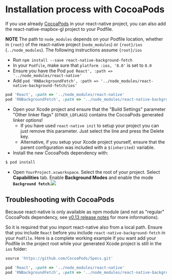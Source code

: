 # Installation process with CocoaPods

If you use already [CocoaPods](https://cocoapods.org/) in your react-native
project, you can also add the react-native-mapbox-gl project to your Podfile.

**NOTE** The path to `node_modules` depends on your Podfile location, whether in `{root}` of the react-native project (`node_modules`) or `{root}/ios` (`../node_modules`).  The following instructions assume `{root}/ios`

- Run `npm install --save react-native-background-fetch`
- In your `Podfile`, make sure that `platform :ios, '8.0'` is set to `8.0`
- Ensure you have the Pod `pod React', :path => '../node_modules/react-native'`
- Add `pod 'RNBackgroundFetch', :path => '../node_modules/react-native-background-fetch/ios'` 

```Ruby
pod 'React', :path => '../node_modules/react-native'
pod 'RNBackgroundFetch', :path => '../node_modules/react-native-background-fetch/ios'
```

- Open your Xcode project and ensure that the "Build Settings" parameter
   "Other linker flags" (`OTHER_LDFLAGS`) contains the CocoaPods generated
   linker options!
   * If you have used `react-native init` to setup your project you can just
     remove this parameter. Just select the line and press the Delete key.
   * Alternative, if you setup your Xcode project yourself, ensure that the
     parent configuration was included with a `$(inherited)` variable.
- Install the new CocoaPods dependency with:

```Bash
$ pod install
```

- Open `YourProject.xcworkspace`.  Select the root of your project.  Select **Capabilities** tab.  Enable **Background Modes** and enable the mode **`Background fetch`**.![](https://dl.dropboxusercontent.com/u/2319755/react-native-background-fetch/INSTALL/step6.png?dl=1)

## Troubleshooting with CocoaPods

Because react-native is only available as npm module (and not as "regular"
CocoaPods dependency, see [v0.13 release notes](https://github.com/facebook/react-native/releases/tag/v0.13.0)
for more informations).

So it is required that you import react-native also from a local path.
Ensure that you include `React` before you include `react-native-background-fetch` in
your `Podfile`. Here is a complete working example if you want add your Podfile
in the project root while your generated Xcode project is still in the `ios`
folder:

```ruby
source 'https://github.com/CocoaPods/Specs.git'

pod 'React', :path => '../node_modules/react-native'
pod 'RNBackgroundFetch', :path => '../node_modules/react-native-background-fetch/ios'
```

